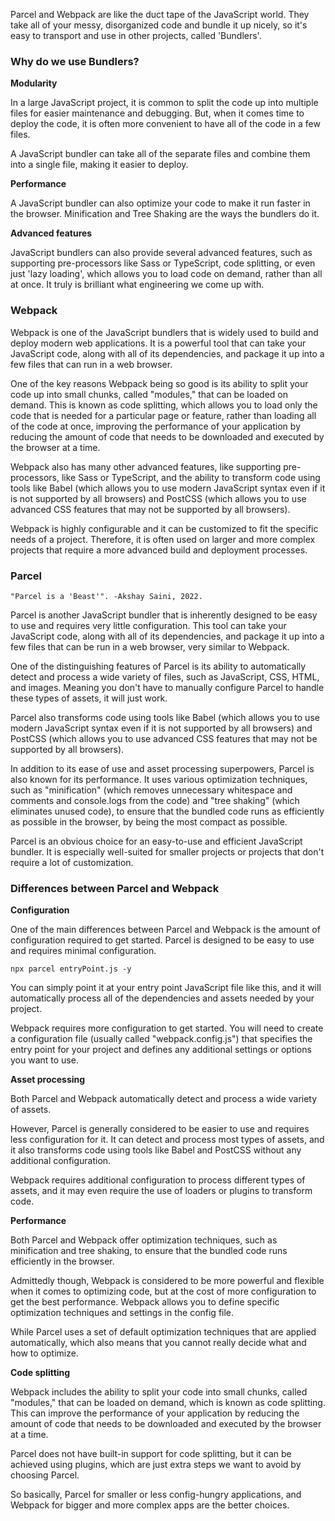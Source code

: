 Parcel and Webpack are like the duct tape of the JavaScript world. They take all of your messy, disorganized code and bundle it up nicely, so it's easy to transport and use in other projects, called 'Bundlers'.

### Why do we use Bundlers?

**Modularity**

In a large JavaScript project, it is common to split the code up into multiple files for easier maintenance and debugging. But, when it comes time to deploy the code, it is often more convenient to have all of the code in a few files.

A JavaScript bundler can take all of the separate files and combine them into a single file, making it easier to deploy.

**Performance**

A JavaScript bundler can also optimize your code to make it run faster in the browser. Minification and Tree Shaking are the ways the bundlers do it.

**Advanced features**

JavaScript bundlers can also provide several advanced features, such as supporting pre-processors like Sass or TypeScript, code splitting, or even just 'lazy loading', which allows you to load code on demand, rather than all at once. It truly is brilliant what engineering we come up with.

### Webpack

Webpack is one of the JavaScript bundlers that is widely used to build and deploy modern web applications. It is a powerful tool that can take your JavaScript code, along with all of its dependencies, and package it up into a few files that can run in a web browser.

One of the key reasons Webpack being so good is its ability to split your code up into small chunks, called "modules," that can be loaded on demand. This is known as code splitting, which allows you to load only the code that is needed for a particular page or feature, rather than loading all of the code at once, improving the performance of your application by reducing the amount of code that needs to be downloaded and executed by the browser at a time.

Webpack also has many other advanced features, like supporting pre-processors, like Sass or TypeScript, and the ability to transform code using tools like Babel (which allows you to use modern JavaScript syntax even if it is not supported by all browsers) and PostCSS (which allows you to use advanced CSS features that may not be supported by all browsers).

Webpack is highly configurable and it can be customized to fit the specific needs of a project. Therefore, it is often used on larger and more complex projects that require a more advanced build and deployment processes.

### Parcel

`"Parcel is a 'Beast'". -Akshay Saini, 2022.`

Parcel is another JavaScript bundler that is inherently designed to be easy to use and requires very little configuration. This tool can take your JavaScript code, along with all of its dependencies, and package it up into a few files that can be run in a web browser, very similar to Webpack.

One of the distinguishing features of Parcel is its ability to automatically detect and process a wide variety of files, such as JavaScript, CSS, HTML, and images. Meaning you don't have to manually configure Parcel to handle these types of assets, it will just work.

Parcel also transforms code using tools like Babel (which allows you to use modern JavaScript syntax even if it is not supported by all browsers) and PostCSS (which allows you to use advanced CSS features that may not be supported by all browsers).

In addition to its ease of use and asset processing superpowers, Parcel is also known for its performance. It uses various optimization techniques, such as "minification" (which removes unnecessary whitespace and comments and console.logs from the code) and "tree shaking" (which eliminates unused code), to ensure that the bundled code runs as efficiently as possible in the browser, by being the most compact as possible.

Parcel is an obvious choice for an easy-to-use and efficient JavaScript bundler. It is especially well-suited for smaller projects or projects that don't require a lot of customization.

### Differences between Parcel and Webpack

**Configuration**

One of the main differences between Parcel and Webpack is the amount of configuration required to get started. Parcel is designed to be easy to use and requires minimal configuration.

`npx parcel entryPoint.js -y`

You can simply point it at your entry point JavaScript file like this, and it will automatically process all of the dependencies and assets needed by your project.

Webpack requires more configuration to get started. You will need to create a configuration file (usually called "webpack.config.js") that specifies the entry point for your project and defines any additional settings or options you want to use.

**Asset processing**

Both Parcel and Webpack automatically detect and process a wide variety of assets.

However, Parcel is generally considered to be easier to use and requires less configuration for it. It can detect and process most types of assets, and it also transforms code using tools like Babel and PostCSS without any additional configuration.

Webpack requires additional configuration to process different types of assets, and it may even require the use of loaders or plugins to transform code.

**Performance**

Both Parcel and Webpack offer optimization techniques, such as minification and tree shaking, to ensure that the bundled code runs efficiently in the browser.

Admittedly though, Webpack is considered to be more powerful and flexible when it comes to optimizing code, but at the cost of more configuration to get the best performance. Webpack allows you to define specific optimization techniques and settings in the config file.

While Parcel uses a set of default optimization techniques that are applied automatically, which also means that you cannot really decide what and how to optimize.

**Code splitting**

Webpack includes the ability to split your code into small chunks, called "modules," that can be loaded on demand, which is known as code splitting. This can improve the performance of your application by reducing the amount of code that needs to be downloaded and executed by the browser at a time.

Parcel does not have built-in support for code splitting, but it can be achieved using plugins, which are just extra steps we want to avoid by choosing Parcel.

So basically, Parcel for smaller or less config-hungry applications, and Webpack for bigger and more complex apps are the better choices.
